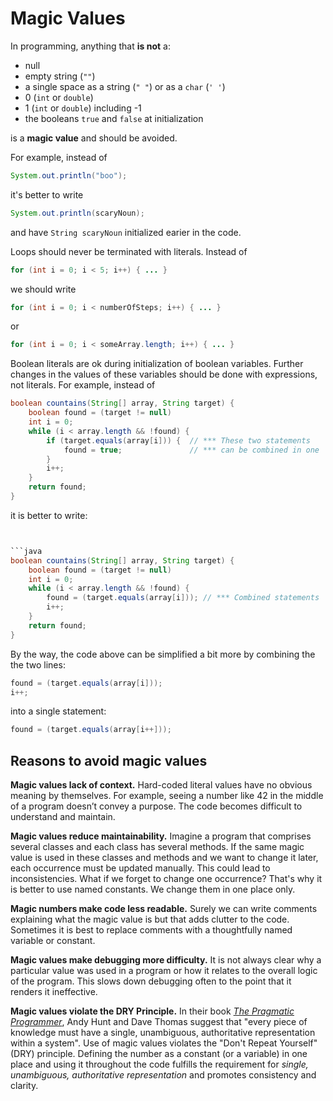 # Magic Values

In programming, anything that **is not** a:

* null
* empty string (`""`)
* a single space as a string (`" "`) or as a `char` (`' '`)
* 0 (`int` or `double`)
* 1 (`int` or `double`) including -1
* the booleans `true` and `false` at initialization

is a **magic value** and should be avoided.

For example, instead of

```java
System.out.println("boo");
```
it's better to write
```java
System.out.println(scaryNoun);
```
and have `String scaryNoun` initialized earier in the code.

Loops should never be terminated with literals. Instead of

```java
for (int i = 0; i < 5; i++) { ... } 
```
we should write
```java
for (int i = 0; i < numberOfSteps; i++) { ... } 
```
or
```java
for (int i = 0; i < someArray.length; i++) { ... } 
```

Boolean literals are ok during initialization of boolean variables. Further changes in the values of these variables should be done with expressions, not literals. For example, instead of

```java
boolean countains(String[] array, String target) {
    boolean found = (target != null)
    int i = 0;
    while (i < array.length && !found) {
        if (target.equals(array[i])) {  // *** These two statements 
            found = true;               // *** can be combined in one
        }
        i++;
    }
    return found;
}
```

it is better to write:

```java


```java
boolean countains(String[] array, String target) {
    boolean found = (target != null)
    int i = 0;
    while (i < array.length && !found) {
        found = (target.equals(array[i])); // *** Combined statements
        i++;      
    }
    return found;
}
```

By the way, the code above can be simplified a bit more by combining the the two lines:
```java
found = (target.equals(array[i]));
i++;      
```
into a single statement:

```java
found = (target.equals(array[i++]));
```

## Reasons to avoid magic values

**Magic values lack of context.**  Hard-coded literal values have no obvious meaning by themselves. For example, seeing a number like 42 in the middle of a program doesn’t convey a purpose. The code becomes difficult to understand and maintain.

**Magic values reduce maintainability.** Imagine a program that comprises several classes and each class has several methods.  If the same magic value is used in these classes and methods and we want to change it later, each occurrence must be updated manually. This could lead to inconsistencies. What if we forget to change one occurrence? That's why it is better to use named constants. We change them in one place only.

**Magic numbers make code less readable.** Surely we can write comments explaining what the magic value is but that adds clutter to the code. Sometimes it is best to replace comments with a thoughtfully named variable or constant.

**Magic values make debugging more difficulty.** It is not always clear why a particular value was used in a program or how it relates to the overall logic of the program. This slows down debugging often to the point that it renders it ineffective.

**Magic values violate the DRY Principle.** In their book [*The Pragmatic Programmer*](https://en.wikipedia.org/wiki/The_Pragmatic_Programmer),  Andy Hunt and Dave Thomas suggest that "every piece of knowledge must have a single, unambiguous, authoritative representation within a system". Use of magic values violates the "Don't Repeat Yourself" (DRY) principle. Defining the number as a constant (or a variable) in one place and using it throughout the code fulfills the requirement for *single, unambiguous, authoritative representation* and promotes consistency and clarity.